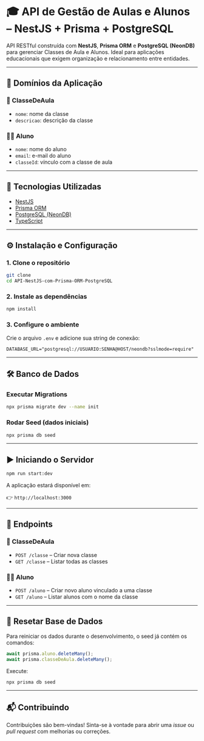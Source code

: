 # 🎓 API de Gestão de Aulas e Alunos – NestJS + Prisma + PostgreSQL

API RESTful construída com **NestJS**, **Prisma ORM** e **PostgreSQL (NeonDB)** para gerenciar Classes de Aula e Alunos. Ideal para aplicações educacionais que exigem organização e relacionamento entre entidades.

---

## 🧱 Domínios da Aplicação

### 📘 ClasseDeAula
- `nome`: nome da classe
- `descricao`: descrição da classe

### 🧑‍🎓 Aluno
- `nome`: nome do aluno
- `email`: e-mail do aluno
- `classeId`: vínculo com a classe de aula

---

## 🚀 Tecnologias Utilizadas

- [NestJS](https://nestjs.com/)
- [Prisma ORM](https://www.prisma.io/)
- [PostgreSQL (NeonDB)](https://neon.tech/)
- [TypeScript](https://www.typescriptlang.org/)

---

## ⚙️ Instalação e Configuração

### 1. Clone o repositório

```bash
git clone 
cd API-NestJS-com-Prisma-ORM-PostgreSQL
```

### 2. Instale as dependências

```bash
npm install
```

### 3. Configure o ambiente

Crie o arquivo `.env` e adicione sua string de conexão:

```env
DATABASE_URL="postgresql://USUARIO:SENHA@HOST/neondb?sslmode=require"
```

---

## 🛠️ Banco de Dados

### Executar Migrations

```bash
npx prisma migrate dev --name init
```

### Rodar Seed (dados iniciais)

```bash
npx prisma db seed
```

---

## ▶️ Iniciando o Servidor

```bash
npm run start:dev
```

A aplicação estará disponível em:

👉 `http://localhost:3000`

---

## 📌 Endpoints

### 📘 ClasseDeAula

- `POST /classe` – Criar nova classe
- `GET /classe` – Listar todas as classes

### 🧑‍🎓 Aluno

- `POST /aluno` – Criar novo aluno vinculado a uma classe
- `GET /aluno` – Listar alunos com o nome da classe

---

## 🧼 Resetar Base de Dados

Para reiniciar os dados durante o desenvolvimento, o seed já contém os comandos:

```ts
await prisma.aluno.deleteMany();
await prisma.classeDeAula.deleteMany();
```

Execute:

```bash
npx prisma db seed
```

---

## 📬 Contribuindo

Contribuições são bem-vindas! Sinta-se à vontade para abrir uma *issue* ou *pull request* com melhorias ou correções.